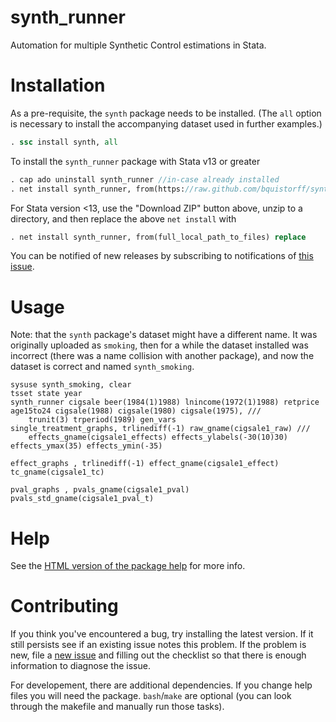 synth_runner
========

Automation for multiple Synthetic Control estimations in Stata.

Installation
=======

As a pre-requisite, the `synth` package needs to be installed. (The `all` option is necessary to install the accompanying dataset used in further examples.)

```Stata
. ssc install synth, all
```

To install the `synth_runner` package with Stata v13 or greater

```Stata
. cap ado uninstall synth_runner //in-case already installed
. net install synth_runner, from(https://raw.github.com/bquistorff/synth_runner/master/) replace
```

For Stata version <13, use the "Download ZIP" button above, unzip to a directory, and then replace the above `net install` with

```Stata
. net install synth_runner, from(full_local_path_to_files) replace
```

You can be notified of new releases by subscribing to notifications of [this issue](https://github.com/bquistorff/synth_runner/issues/1).

Usage
=======
Note: that the `synth` package's dataset might have a different name. It was originally uploaded as `smoking`, then for a while the dataset installed was incorrect (there was a name collision with another package), and now the dataset is correct and named `synth_smoking`.
```
sysuse synth_smoking, clear
tsset state year
synth_runner cigsale beer(1984(1)1988) lnincome(1972(1)1988) retprice age15to24 cigsale(1988) cigsale(1980) cigsale(1975), ///
	trunit(3) trperiod(1989) gen_vars
single_treatment_graphs, trlinediff(-1) raw_gname(cigsale1_raw) ///
	effects_gname(cigsale1_effects) effects_ylabels(-30(10)30) effects_ymax(35) effects_ymin(-35)

effect_graphs , trlinediff(-1) effect_gname(cigsale1_effect) tc_gname(cigsale1_tc)
	
pval_graphs , pvals_gname(cigsale1_pval) pvals_std_gname(cigsale1_pval_t)
```

Help
=======
See the [HTML version of the package help](https://rawgit.com/bquistorff/synth_runner/master/code/ado/synth_runner.html) for more info.

Contributing
=======
If you think you've encountered a bug, try installing the latest version. If it still persists see if an existing issue notes this problem. If the problem is new, file a [new issue](https://github.com/bquistorff/synth_runner/issues/new) and filling out the checklist so that there is enough information to diagnose the issue.

For developement, there are additional dependencies. If you change help files you will need the package. `bash`/`make` are optional (you can look through the makefile and manually run those tasks).
